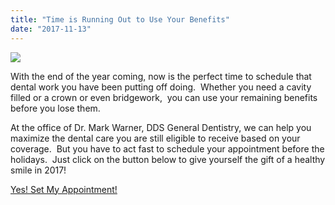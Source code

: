 ```yaml
---
title: "Time is Running Out to Use Your Benefits"
date: "2017-11-13"
---
```


![](/images/dental-fairfield-ca-hourglass-2017-300x282.jpeg)

With the end of the year coming, now is the perfect time to schedule that dental work you have been putting off doing.  Whether you need a cavity filled or a crown or even bridgework,  you can use your remaining benefits before you lose them.

At the office of Dr. Mark Warner, DDS General Dentistry, we can help you maximize the dental care you are still eligible to receive based on your coverage.  But you have to act fast to schedule your appointment before the holidays.  Just click on the button below to give yourself the gift of a healthy smile in 2017!

[Yes! Set My Appointment!](https://www.smilereminder.com/vs/mark_j_warner_dds/appt)
